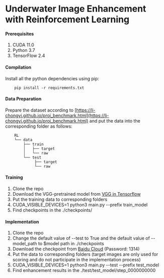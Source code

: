 # Underwater Image Enhancement with Reinforcement Learning 

#### Prerequisites

1.  CUDA 11.0
2.  Python 3.7
3.  TensorFlow 2.4

#### Compilation
Install all the python dependencies using pip:
        
        pip install -r requirements.txt

#### Data Preparation
Prepare the dataset according to [https://li-chongyi.github.io/proj_benchmark.html](https://li-chongyi.github.io/proj_benchmark.html) and put the data into the corresponding folder as follows:

        RL
        └── data
            ├── train
            │   ├── target
            │   └── raw
            └── test
                 ├── target
                 └── raw

#### Training
1. Clone the repo
2. Download the VGG-pretrained model from [VGG in Tensorflow](https://github.com/jcheng1602/tensorflow-vgg)
3. Put the training data to corresponding folders
4. CUDA_VISIBLE_DEVICES=1 python3 main.py --prefix train_model
5. Find checkpoints in the ./checkpoints/ 

#### Implementation
1. Clone the repo
2. Change the default value of --test to True and the default value of --model_path to $model path in ./checkpoints
3. Download the checkpoint from [Baidu Cloud](https://pan.baidu.com/s/1NLVFlfivIm-tyAJut73vQw) (Password: 1314)
4. Put the data to corresponding folders (target images are only used for scoring and do not participate in the implementation process)
5. CUDA_VISIBLE_DEVICES=1 python3 main.py --test --prefix test_model 
6. Find enhancement results in the ./test/test_model/step_0000000000